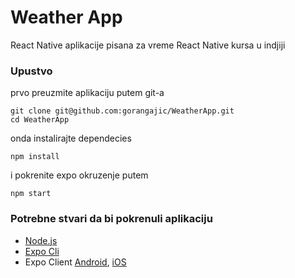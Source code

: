 # Weather App

React Native aplikacije pisana za vreme React Native kursa u indjiji

### Upustvo

prvo preuzmite aplikaciju putem git-a

```
git clone git@github.com:gorangajic/WeatherApp.git
cd WeatherApp
```

onda instalirajte dependecies

```
npm install
```

i pokrenite expo okruzenje putem

```
npm start
```

### Potrebne stvari da bi pokrenuli aplikaciju

- [Node.js](https://nodejs.org/en/download/)
- [Expo Cli](https://docs.expo.io/versions/latest/introduction/installation/)
- Expo Client [Android](https://play.google.com/store/apps/details?id=host.exp.exponent&hl=sr), [iOS](https://itunes.apple.com/us/app/expo-client/id982107779?mt=8)
